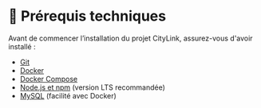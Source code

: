 # 📌 Prérequis techniques

Avant de commencer l’installation du projet CityLink, assurez-vous d'avoir installé :

- [Git](https://git-scm.com/)
- [Docker](https://docs.docker.com/get-docker/)
- [Docker Compose](https://docs.docker.com/compose/install/)
- [Node.js et npm](https://nodejs.org/) (version LTS recommandée)
- [MySQL](https://www.mysql.com/) (facilité avec Docker)